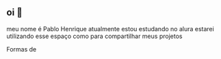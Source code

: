## oi 👋

meu nome é Pablo Henrique 
atualmente estou estudando no alura
estarei utilizando esse espaço como para compartilhar meus projetos

Formas de 
